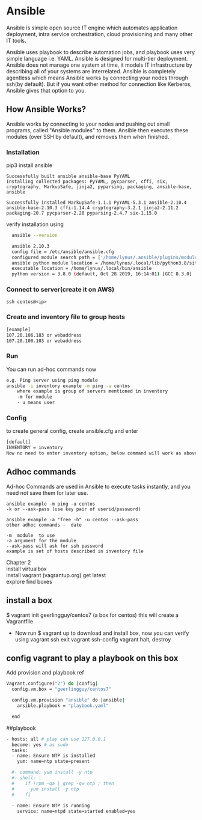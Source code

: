 # Ansible 
Ansible is simple open source IT engine which automates application deployment, intra service orchestration, cloud provisioning and many other IT tools.  

Ansible uses playbook to describe automation jobs, and playbook uses very simple language i.e. YAML. Ansible is designed for multi-tier deployment. Ansible does not manage one system at time, it models IT infrastructure by describing all of your systems are interrelated. Ansible is completely agentless which means Ansible works by connecting your nodes through ssh(by default). But if you want other method for connection like Kerberos, Ansible gives that option to you.

## How Ansible Works?

Ansible works by connecting to your nodes and pushing out small programs, called "Ansible modules" to them. Ansible then executes these modules (over SSH by default), and removes them when finished. 

### Installation 
pip3 install ansible   

    Successfully built ansible ansible-base PyYAML
    Installing collected packages: PyYAML, pycparser, cffi, six, cryptography, MarkupSafe, jinja2, pyparsing, packaging, ansible-base, ansible

    Successfully installed MarkupSafe-1.1.1 PyYAML-5.3.1 ansible-2.10.4 ansible-base-2.10.3 cffi-1.14.4 cryptography-3.2.1 jinja2-2.11.2 packaging-20.7 pycparser-2.20 pyparsing-2.4.7 six-1.15.0

verify installation using   
```sh 
  ansible --version    

  ansible 2.10.3
  config file = /etc/ansible/ansible.cfg
  configured module search path = ['/home/lynus/.ansible/plugins/modules', '/usr/share/ansible/plugins/modules']
  ansible python module location = /home/lynus/.local/lib/python3.8/site-packages/ansible
  executable location = /home/lynus/.local/bin/ansible
  python version = 3.8.0 (default, Oct 28 2019, 16:14:01) [GCC 8.3.0]
```
### Connect to server(create it on AWS)
`ssh centos@<ip>`

### Create and inventory file to group hosts

```sh 
[example]
107.20.106.183 or webaddress 
107.20.100.103 or webaddress
```

### Run 
You can run ad-hoc commands now
```sh
e.g. Ping server using ping module 
ansible -i inventory example -m ping -u centos
    where example is group of servers mentioned in inventory
    -m for module 
    - u means user
```
### Config

to create general config, create ansible.cfg and enter
```sh
[default]
INVENTORY = inventory
Now no need to enter inventory option, below command will work as above
```
## Adhoc commands
Ad-hoc Commands are used in Ansible to execute tasks instantly, and you need not save them for later use.

```
ansible example -m ping -u centos
-k or --ask-pass (use key pair of userid/password)

ansible example -a "free -h" -u centos --ask-pass 
other adhoc commands -  date

-m  module  to use   
-a argument for the module  
--ask-pass will ask for ssh password  
example is set of hosts described in inventory file
```

Chapter 2  
install virtualbox  
install vagrant (vagrantup.org) get latest  
explore find boxes

## install a box
$ vagrant init geerlingguy/centos7 (a box for centos)
this will create a Vagrantfile

- Now run 
$ vagrant up to download and install box, now you can verify using 
    vagrant ssh 
            exit
    vagrant ssh-config
    vagrant halt, destroy

## config vagrant to play a playbook on this box
Add provision and playbook ref
```sh
Vagrant.configure("2") do |config|
  config.vm.box = "geerlingguy/centos7"

  config.vm.provision "ansible" do |ansible|
    ansible.playbook = "playbook.yaml"

  end

```

##playbook
```sh
- hosts: all # play can use 127.0.0.1
  become: yes # as sudo
  tasks:
  - name: Ensure NTP is installed
    yum: name=ntp state=present

  #- command: yum install -y ntp 
  #- shell: |
  #    if !rpm -qa | grep -qw ntp ; then
  #      yum install -y ntp
  #    fi
 
  - name: Ensure NTP is running
    service: name=ntpd state=started enabled=yes
        
```
 


